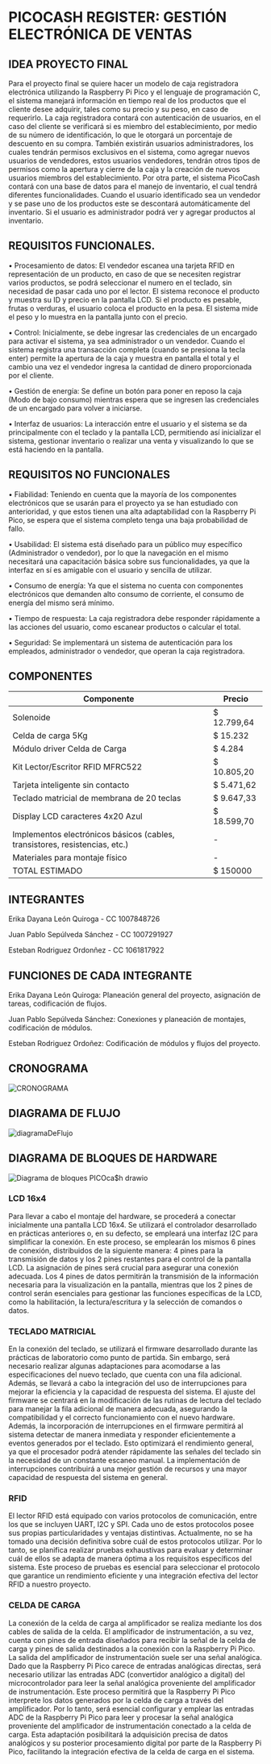 # PICOCASH REGISTER: GESTIÓN ELECTRÓNICA DE VENTAS

## IDEA PROYECTO FINAL

   Para el proyecto final se quiere hacer un modelo de caja registradora electrónica utilizando la Raspberry Pi Pico y el lenguaje de programación C, el sistema manejará información en tiempo real de los productos que el cliente desee adquirir, tales como su precio y su peso, en caso de requerirlo. La caja registradora contará con autenticación de usuarios, en el caso del cliente se verificará si es miembro del establecimiento, por medio de su número de identificación, lo que le otorgará un porcentaje de descuento en su compra. También existirán usuarios administradores, los cuales tendrán permisos exclusivos en el sistema, como agregar nuevos usuarios de vendedores, estos usuarios vendedores, tendrán otros tipos de permisos como la apertura y cierre de la caja y la creación de nuevos usuarios miembros del establecimiento.
   Por otra parte, el sistema PicoCash contará con una base de datos para el manejo de inventario, el cual tendrá diferentes funcionalidades. Cuando el usuario identificado sea un vendedor y se pase uno de los productos este se descontará automáticamente del inventario. Si el usuario es administrador podrá ver y agregar productos al inventario. 

## REQUISITOS FUNCIONALES.
   
   •	Procesamiento de datos: El vendedor escanea una tarjeta RFID en representación de un producto, en caso de que se necesiten registrar varios productos, se podrá seleccionar el numero en el teclado, sin necesidad de pasar cada uno por el lector. El sistema reconoce el producto y muestra su ID y precio en la pantalla LCD. Si el producto es pesable, frutas o verduras, el usuario coloca el producto en la pesa. El sistema mide el peso y lo muestra en la pantalla junto con el precio. 
    
   •	Control: Inicialmente, se debe ingresar las credenciales de un encargado para activar el sistema, ya sea administrador o un vendedor. Cuando el sistema registra una transacción completa (cuando se presiona la tecla enter) permite la apertura de la caja y muestra en pantalla el total y el cambio una vez el vendedor ingresa la cantidad de dinero proporcionada por el cliente.
   
   •	Gestión de energía: Se define un botón para poner en reposo la caja (Modo de bajo consumo) mientras espera que se ingresen las credenciales de un encargado para volver a iniciarse.
   
   •	Interfaz de usuarios: La interacción entre el usuario y el sistema se da principalmente con el teclado y la pantalla LCD, permitiendo así inicializar el sistema, gestionar inventario o realizar una venta y visualizando lo que se está haciendo en la pantalla.

## REQUISITOS NO FUNCIONALES
   
   •	Fiabilidad: Teniendo en cuenta que la mayoría de los componentes electrónicos que se usarán para el proyecto ya se han estudiado con anterioridad, y que estos tienen una alta adaptabilidad con la Raspberry Pi Pico, se espera que el sistema completo tenga una baja probabilidad de fallo. 
    
   •	Usabilidad: El sistema está diseñado para un público muy específico (Administrador o vendedor), por lo que la navegación en el mismo necesitará una capacitación básica sobre sus funcionalidades, ya que la interfaz en sí es amigable con el usuario y sencilla de utilizar.
   
   •	Consumo de energía: Ya que el sistema no cuenta con componentes electrónicos que demanden alto consumo de corriente, el consumo de energía del mismo será mínimo.
   
   •	Tiempo de respuesta: La caja registradora debe responder rápidamente a las acciones del usuario, como escanear productos o calcular el total.
   
   •	Seguridad: Se implementará un sistema de autenticación para los empleados, administrador o vendedor, que operan la caja registradora.

## COMPONENTES

   
   |Componente                                                                   |Precio      |
   |-----------------------------------------------------------------------------|------------|
   |Solenoide                                                                    | $ 12.799,64|
   |Celda de carga 5Kg                                                           | $  15.232  |
   |Módulo driver Celda de Carga                                                 | $  4.284|
   |Kit Lector/Escritor RFID MFRC522                                             | $ 10.805,20|
   |Tarjeta inteligente sin contacto                                             | $  5.471,62|
   |Teclado matricial de membrana de 20 teclas                                   | $  9.647,33|
   |Display LCD caracteres 4x20 Azul                                             | $ 18.599,70|
   |Implementos electrónicos básicos (cables, transistores, resistencias, etc.)	|          -|
   |Materiales para montaje físico	                                             |          -|
   |TOTAL ESTIMADO                                                               | $ 150000|


## INTEGRANTES
   
   Erika Dayana León Quiroga - CC 1007848726
    
   Juan Pablo Sepúlveda Sánchez - CC 1007291927
    
   Esteban Rodriguez Ordonñez - CC 1061817922
   

## FUNCIONES DE CADA INTEGRANTE

   Erika Dayana León Quiroga: Planeación general del proyecto, asignación de tareas, codificación de flujos.
   
   Juan Pablo Sepúlveda Sánchez: Conexiones y planeación de montajes, codificación de módulos.
   
   Esteban Rodriguez Ordoñez: Codificación de módulos y flujos del proyecto.
   
## CRONOGRAMA

![CRONOGRAMA](https://github.com/erikaleonq/PicoCASH-REGISTER/assets/80012475/5f1a484c-5438-43e7-b353-934e1247d58d)


## DIAGRAMA DE FLUJO 

 ![diagramaDeFlujo](https://github.com/erikaleonq/PicoCASH-REGISTER/assets/80007851/3a40b7e9-eda6-4382-ad0d-62a01c5a5b67)

## DIAGRAMA DE BLOQUES DE HARDWARE

   ![Diagrama de bloques PICOca$h drawio](https://github.com/erikaleonq/PicoCASH-REGISTER/assets/80007851/ee0b0f2d-1cb5-47c1-9eee-597e333ff782)

   ### LCD 16x4
   
   Para llevar a cabo el montaje del hardware, se procederá a conectar inicialmente una pantalla LCD 16x4. Se utilizará el controlador desarrollado en prácticas anteriores o, en su defecto, se empleará una interfaz I2C para simplificar la conexión. En este proceso, se emplearán los mismos 6 pines de conexión, distribuidos de la siguiente manera: 4 pines para la transmisión de datos y los 2 pines restantes para el control de la pantalla LCD.
   La asignación de pines será crucial para asegurar una conexión adecuada. Los 4 pines de datos permitirán la transmisión de la información necesaria para la visualización en la pantalla, mientras que los 2 pines de control serán esenciales para gestionar las funciones específicas de la LCD, como la habilitación, la lectura/escritura y la selección de comandos o datos.
   
   ### TECLADO MATRICIAL 
   
   En la conexión del teclado, se utilizará el firmware desarrollado durante las prácticas de laboratorio como punto de partida. Sin embargo, será necesario realizar algunas adaptaciones para acomodarse a las especificaciones del nuevo teclado, que cuenta con una fila adicional. Además, se llevará a cabo la integración del uso de interrupciones para mejorar la eficiencia y la capacidad de respuesta del sistema.
   El ajuste del firmware se centrará en la modificación de las rutinas de lectura del teclado para manejar la fila adicional de manera adecuada, asegurando la compatibilidad y el correcto funcionamiento con el nuevo hardware. Además, la incorporación de interrupciones en el firmware permitirá al sistema detectar de manera inmediata y responder eficientemente a eventos generados por el teclado. Esto optimizará el rendimiento general, ya que el procesador podrá atender rápidamente las señales del teclado sin la necesidad de un constante escaneo manual. La implementación de interrupciones contribuirá a una mejor gestión de recursos y una mayor capacidad de respuesta del sistema en general.
   
   ### RFID
   
   El lector RFID está equipado con varios protocolos de comunicación, entre los que se incluyen UART, I2C y SPI. Cada uno de estos protocolos posee sus propias particularidades y ventajas distintivas. Actualmente, no se ha tomado una decisión definitiva sobre cuál de estos protocolos utilizar. Por lo tanto, se planifica realizar pruebas exhaustivas para evaluar y determinar cuál de ellos se adapta de manera óptima a los requisitos específicos del sistema. Este proceso de pruebas es esencial para seleccionar el protocolo que garantice un rendimiento eficiente y una integración efectiva del lector RFID a nuestro proyecto.
   
 ### CELDA DE CARGA
   
   La conexión de la celda de carga al amplificador se realiza mediante los dos cables de salida de la celda. El amplificador de instrumentación, a su vez, cuenta con pines de entrada diseñados para recibir la señal de la celda de carga y pines de salida destinados a la conexión con la Raspberry Pi Pico. La salida del amplificador de instrumentación suele ser una señal analógica.
   Dado que la Raspberry Pi Pico carece de entradas analógicas directas, será necesario utilizar las entradas ADC (convertidor analógico a digital) del microcontrolador para leer la señal analógica proveniente del amplificador de instrumentación. Este proceso permitirá que la Raspberry Pi Pico interprete los datos generados por la celda de carga a través del amplificador.
   Por lo tanto, será esencial configurar y emplear las entradas ADC de la Raspberry Pi Pico para leer y procesar la señal analógica proveniente del amplificador de instrumentación conectado a la celda de carga. Esta adaptación posibilitará la adquisición precisa de datos analógicos y su posterior procesamiento digital por parte de la Raspberry Pi Pico, facilitando la integración efectiva de la celda de carga en el sistema.
